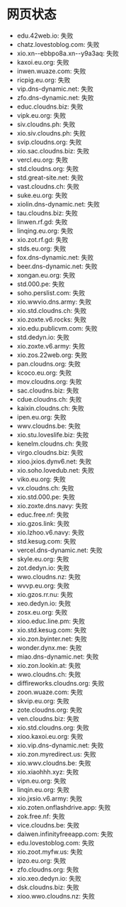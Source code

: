 # 网页状态
- edu.42web.io: 失败
- chatz.lovestoblog.com: 失败
- xio.xn--ebbpo8a.xn--y9a3aq: 失败
- kaxoi.eu.org: 失败
- inwen.wuaze.com: 失败
- ricpig.eu.org: 失败
- vip.dns-dynamic.net: 失败
- zfo.dns-dynamic.net: 失败
- educ.cloudns.biz: 失败
- vipk.eu.org: 失败
- siv.cloudns.ph: 失败
- xio.siv.cloudns.ph: 失败
- svip.cloudns.org: 失败
- xio.sac.cloudns.biz: 失败
- vercl.eu.org: 失败
- std.cloudns.org: 失败
- std.great-site.net: 失败
- vast.cloudns.ch: 失败
- suke.eu.org: 失败
- xiolin.dns-dynamic.net: 失败
- tau.cloudns.biz: 失败
- linwen.rf.gd: 失败
- linqing.eu.org: 失败
- xio.zot.rf.gd: 失败
- stds.eu.org: 失败
- fox.dns-dynamic.net: 失败
- beer.dns-dynamic.net: 失败
- xongan.eu.org: 失败
- std.000.pe: 失败
- soho.perslist.com: 失败
- xio.wwvio.dns.army: 失败
- xio.std.cloudns.ch: 失败
- xio.zoxte.v6.rocks: 失败
- xio.edu.publicvm.com: 失败
- std.dedyn.io: 失败
- xio.zoxte.v6.army: 失败
- xio.zos.22web.org: 失败
- pan.cloudns.org: 失败
- kcoco.eu.org: 失败
- mov.cloudns.org: 失败
- sac.cloudns.biz: 失败
- cdue.cloudns.ch: 失败
- kaixin.cloudns.ch: 失败
- ipen.eu.org: 失败
- wwv.cloudns.be: 失败
- xio.stu.loveslife.biz: 失败
- kenelm.cloudns.ch: 失败
- virgo.cloudns.biz: 失败
- xioo.jxios.dynv6.net: 失败
- xio.soho.lovedub.net: 失败
- viko.eu.org: 失败
- vx.cloudns.ch: 失败
- xio.std.000.pe: 失败
- xio.zoxte.dns.navy: 失败
- educ.free.nf: 失败
- xio.gzos.link: 失败
- xio.lzhoo.v6.navy: 失败
- std.kesug.com: 失败
- vercel.dns-dynamic.net: 失败
- skyle.eu.org: 失败
- zot.dedyn.io: 失败
- wwo.cloudns.nz: 失败
- wvvp.eu.org: 失败
- xio.gzos.rr.nu: 失败
- xeo.dedyn.io: 失败
- zosx.eu.org: 失败
- xioo.educ.line.pm: 失败
- xio.std.kesug.com: 失败
- xio.zon.byinter.net: 失败
- wonder.dynx.me: 失败
- miao.dns-dynamic.net: 失败
- xio.zon.lookin.at: 失败
- wwo.cloudns.ch: 失败
- diffireworks.cloudns.org: 失败
- zoon.wuaze.com: 失败
- skvip.eu.org: 失败
- zote.cloudns.org: 失败
- ven.cloudns.biz: 失败
- xio.std.cloudns.org: 失败
- xioo.kaxoi.eu.org: 失败
- xio.vip.dns-dynamic.net: 失败
- xio.zon.myredirect.us: 失败
- xio.wwv.cloudns.be: 失败
- xio.xiaohhh.xyz: 失败
- vipn.eu.org: 失败
- linqin.eu.org: 失败
- xio.jxsio.v6.army: 失败
- xio.zoten.onflashdrive.app: 失败
- zok.free.nf: 失败
- vice.cloudns.be: 失败
- daiwen.infinityfreeapp.com: 失败
- edu.lovestoblog.com: 失败
- xio.zoot.myfw.us: 失败
- ipzo.eu.org: 失败
- zfo.cloudns.org: 失败
- xio.xeo.dedyn.io: 失败
- dsk.cloudns.biz: 失败
- xioo.wwo.cloudns.nz: 失败
